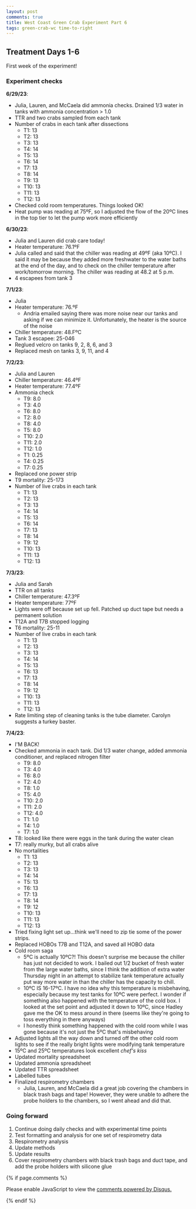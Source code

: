 ```yaml
---
layout: post
comments: true
title: West Coast Green Crab Experiment Part 6
tags: green-crab-wc time-to-right
---
```


## Treatment Days 1-6

First week of the experiment!

### Experiment checks

**6/29/23**:

- Julia, Lauren, and McCaela did ammonia checks. Drained 1/3 water in tanks with ammonia concentration > 1.0
- TTR and two crabs sampled from each tank
- Number of crabs in each tank after dissections
  - T1: 13
  - T2: 13
  - T3: 13
  - T4: 14
  - T5: 13
  - T6: 14
  - T7: 13
  - T8: 14
  - T9: 13
  - T10: 13
  - T11: 13
  - T12: 13
- Checked cold room temperatures. Things looked OK!
- Heat pump was reading at 75ºF, so I adjusted the flow of the 20ºC lines in the top tier to let the pump work more efficiently

**6/30/23**:

- Julia and Lauren did crab care today!
- Heater temperature: 76.1ºF
- Julia called and said that the chiller was reading at 49ºF (aka 10ºC). I said it may be because they added more freshwater to the water baths at the end of the day, and to check on the chiller temperature after work/tomorrow morning. The chiller was reading at 48.2 at 5 p.m.
- 4 escapees from tank 3

**7/1/23**:

- Julia
- Heater temperature: 76.ºF
  - Andria emailed saying there was more noise near our tanks and asking if we can minimize it. Unfortunately, the heater is the source of the noise
- Chiller temperature: 48.FºC
- Tank 3 escapee: 25-046
- Reglued velcro on tanks 9, 2, 8, 6, and 3
- Replaced mesh on tanks 3, 9, 11, and 4

**7/2/23**:
- Julia and Lauren
- Chiller temperature: 46.4ºF
- Heater temperature: 77.4ºF
- Ammonia check
  - T9: 8.0
  - T3: 4.0
  - T6: 8.0
  - T2: 8.0
  - T8: 4.0
  - T5: 8.0
  - T10: 2.0
  - T11: 2.0
  - T12: 1.0
  - T1: 0.25
  - T4: 0.25
  - T7: 0.25
- Replaced one power strip
- T9 mortality: 25-173
- Number of live crabs in each tank
  - T1: 13
  - T2: 13
  - T3: 13
  - T4: 14
  - T5: 13
  - T6: 14
  - T7: 13
  - T8: 14
  - T9: 12
  - T10: 13
  - T11: 13
  - T12: 13

**7/3/23**:
- Julia and Sarah
- TTR on all tanks
- Chiller temperature: 47.3ºF
- Heater temperature: 77ºF
- Lights were off because set up fell. Patched up duct tape but needs a permanent solution
- T12A and T7B stopped logging
- T6 mortality: 25-11
- Number of live crabs in each tank
  - T1: 13
  - T2: 13
  - T3: 13
  - T4: 14
  - T5: 13
  - T6: 13
  - T7: 13
  - T8: 14
  - T9: 12
  - T10: 13
  - T11: 13
  - T12: 13
- Rate limiting step of cleaning tanks is the tube diameter. Carolyn suggests a turkey baster.

**7/4/23**:
- I'M BACK!
- Checked ammonia in each tank. Did 1/3 water change, added ammonia conditioner, and replaced nitrogen filter
  - T9: 8.0
  - T3: 4.0
  - T6: 8.0
  - T2: 4.0
  - T8: 1.0
  - T5: 4.0
  - T10: 2.0
  - T11: 2.0
  - T12: 4.0
  - T1: 1.0
  - T4: 1.0
  - T7: 1.0
- T8: looked like there were eggs in the tank during the water clean
- T7: really murky, but all crabs alive
- No mortalities
  - T1: 13
  - T2: 13
  - T3: 13
  - T4: 14
  - T5: 13
  - T6: 13
  - T7: 13
  - T8: 14
  - T9: 12
  - T10: 13
  - T11: 13
  - T12: 13
- Tried fixing light set up...think we'll need to zip tie some of the power strips.
- Replaced HOBOs T7B and T12A, and saved all HOBO data
- Cold room saga
  - 5ºC is actually 10ºC?! This doesn't surprise me because the chiller has just not decided to work. I bailed out 1/2 bucket of fresh water from the large water baths, since I think the addition of extra water Thursday night in an attempt to stabilize tank temperature actually put way more water in than the chiller has the capacity to chill.
  - 10ºC IS 16-17ºC. I have no idea why this temperature is misbehaving, especially because my test tanks for 10ºC were perfect. I wonder if something also happened with the temperature of the cold box. I looked at the set point and adjusted it down to 10ºC, since Hadley gave me the OK to mess around in there (seems like they're going to toss everything in there anyways)
  - I honestly think something happened with the cold room while I was gone because it's not just the 5ºC that's misbehaving
- Adjusted lights all the way down and turned off the other cold room lights to see if the really bright lights were modifying tank temperature
- 15ºC and 25ºC temperatures look excellent *chef's kiss*
- Updated mortality spreadsheet
- Updated ammonia spreadsheet
- Updated TTR spreadsheet
- Labelled tubes
- Finalized respirometry chambers
  - Julia, Lauren, and McCaela did a great job covering the chambers in black trash bags and tape! However, they were unable to adhere the probe holders to the chambers, so I went ahead and did that.

### Going forward

1. Continue doing daily checks and with experimental time points
2. Test formatting and analysis for one set of respirometry data
7. Respirometry analysis
8. Update methods
9. Update results
10. Cover respirometry chambers with black trash bags and duct tape, and add the probe holders with silicone glue

{% if page.comments %}

<div id="disqus_thread"></div>
<script>

/**
*  RECOMMENDED CONFIGURATION VARIABLES: EDIT AND UNCOMMENT THE SECTION BELOW TO INSERT DYNAMIC VALUES FROM YOUR PLATFORM OR CMS.
*  LEARN WHY DEFINING THESE VARIABLES IS IMPORTANT: https://disqus.com/admin/universalcode/#configuration-variables*/
/*
var disqus_config = function () {
this.page.url = PAGE_URL;  // Replace PAGE_URL with your page's canonical URL variable
this.page.identifier = PAGE_IDENTIFIER; // Replace PAGE_IDENTIFIER with your page's unique identifier variable
};
*/
(function() { // DON'T EDIT BELOW THIS LINE
var d = document, s = d.createElement('script');
s.src = 'https://the-responsible-grad-student.disqus.com/embed.js';
s.setAttribute('data-timestamp', +new Date());
(d.head || d.body).appendChild(s);
})();
</script>
<noscript>Please enable JavaScript to view the <a href="https://disqus.com/?ref_noscript">comments powered by Disqus.</a></noscript>

{% endif %}

<script id="dsq-count-scr" src="//the-responsible-grad-student.disqus.com/count.js" async></script>
